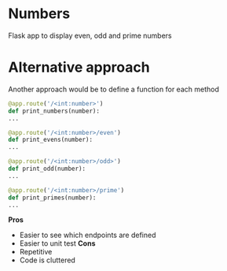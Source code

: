 # Numbers

Flask app to display even, odd and prime numbers

# Alternative approach

Another approach would be to define a function for each method
```python
@app.route('/<int:number>')
def print_numbers(number):
...

@app.route('/<int:number>/even')
def print_evens(number):
...

@app.route('/<int:number>/odd>')
def print_odd(number):
...

@app.route('/<int:number>/prime')
def print_primes(number):
...
```

**Pros**

- Easier to see which endpoints are defined
- Easier to unit test
  **Cons**
- Repetitive
- Code is cluttered
